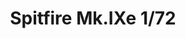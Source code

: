 ---
title: "Spitfire Mk.IXe  1/72"
price: 1650.00 
desc: "PROFIPACK, Spitfire Mk.IXe  1/72, razmera: 1/72"
img_path: "/assets/img/70123.jpg"
brand: AMMO
available: true
special_offer: false
new: false
soon: false
cat: "Plasticne-Makete"
subcat: "PM-EDUARD"
subsubcat: ""
sifra: "70123"
---